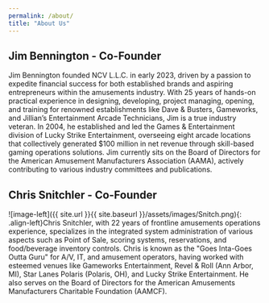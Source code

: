 ```yaml
---
permalink: /about/
title: "About Us"
---
```


## Jim Bennington - Co-Founder

Jim Bennington founded NCV L.L.C. in early 2023, driven by a passion to expedite financial success for both established brands and aspiring entrepreneurs within the amusements industry. With 25 years of hands-on practical experience in designing, developing, project managing, opening, and training for renowned establishments like Dave & Busters, Gameworks, and Jillian’s Entertainment Arcade Technicians, Jim is a true industry veteran. In 2004, he established and led the Games & Entertainment division of Lucky Strike Entertainment, overseeing eight arcade locations that collectively generated $100 million in net revenue through skill-based gaming operations solutions. Jim currently sits on the Board of Directors for the American Amusement Manufacturers Association (AAMA), actively contributing to various industry committees and publications.

## Chris Snitchler - Co-Founder

![image-left]({{ site.url }}{{ site.baseurl }}/assets/images/Snitch.png){: .align-left}Chris Snitchler, with 22 years of frontline amusements operations experience, specializes in the integrated system administration of various aspects such as Point of Sale, scoring systems, reservations, and food/beverage inventory controls. Chris is known as the "Goes Inta-Goes Outta Guru" for A/V, IT, and amusement operators, having worked with esteemed venues like Gameworks Entertainment, Revel & Roll (Ann Arbor, MI), Star Lanes Polaris (Polaris, OH), and Lucky Strike Entertainment. He also serves on the Board of Directors for the American Amusements Manufacturers Charitable Foundation (AAMCF).